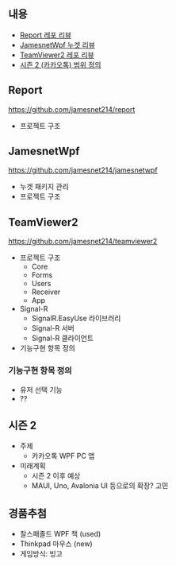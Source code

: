 ## 내용
- [Report 레포 리뷰](#report)
- [JamesnetWpf 누겟 리뷰](#jamesnetwpf)
- [TeamViewer2 레포 리뷰](#teamviewer2)
- [시즌 2 (카카오톡) 범위 정의](#시즌2)

## Report

https://github.com/jamesnet214/report

- 프로젝트 구조

## JamesnetWpf

https://github.com/jamesnet214/jamesnetwpf

- 누겟 패키지 관리
- 프로젝트 구조

## TeamViewer2

https://github.com/jamesnet214/teamviewer2

- 프로젝트 구조
  - Core
  - Forms
  - Users
  - Receiver
  - App
- Signal-R
  - SignalR.EasyUse 라이브러리
  - Signal-R 서버
  - Signal-R 클라이언트
- 기능구현 항목 정의

### 기능구현 항목 정의
- 유저 선택 기능
- ??

## 시즌 2
- 주제
  - 카카오톡 WPF PC 앱
- 미래계획
  - 시즌 2 이후 예상
  - MAUI, Uno, Avalonia UI 등으로의 확장? 고민

## 경품추첨
- 찰스패졸드 WPF 책 (used)
- Thinkpad 마우스 (new)
- 게임방식: 빙고
